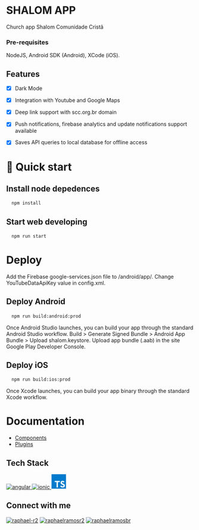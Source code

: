 # SHALOM APP

Church app Shalom Comunidade Cristã

### Pre-requisites

NodeJS, Android SDK (Android), XCode (iOS).

## Features

- [x] Dark Mode
- [x] Integration with Youtube and Google Maps
- [x] Deep link support with scc.org.br domain
- [x] Push notifications, firebase analytics and update notifications support available
- [x] Saves API queries to local database for offline access


# 🚀 Quick start

## Install node depedences

```bash
  npm install
```

## Start web developing

```bash
  npm run start
```
# Deploy

Add the Firebase google-services.json file to /android/app/.
Change YouTubeDataApiKey value in config.xml.

## Deploy Android

```bash
  npm run build:android:prod
```

Once Android Studio launches, you can build your app through the standard Android Studio workflow. 
Build > Generate Signed Bundle > Android App Bundle > Upload shalom.keystore. 
Upload app bundle (.aab) in the site Google Play Developer Console.

## Deploy iOS

```bash
  npm run build:ios:prod
```

Once Xcode launches, you can build your app binary through the standard Xcode workflow.

# Documentation
 
- [Components](https://ionicframework.com/docs/components)
- [Plugins](https://ionicframework.com/docs/native)

## Tech Stack

<p align="left">
  <a href="https://angular.io" target="_blank" rel="noreferrer"> <img src="https://angular.io/assets/images/logos/angular/angular.svg" alt="angular" width="40" height="40"/> </a> <a href="https://ionicframework.com" target="_blank" rel="noreferrer"> <img src="https://upload.wikimedia.org/wikipedia/commons/d/d1/Ionic_Logo.svg" alt="ionic" width="40" height="40"/> </a> <a href="https://www.typescriptlang.org/" target="_blank" rel="noreferrer"> <img src="https://raw.githubusercontent.com/devicons/devicon/master/icons/typescript/typescript-original.svg" alt="typescript" width="40" height="40"/> </a>
</p>

## Connect with me
<p align="left">
  <a href="https://linkedin.com/in/raphaelramosbr" target="blank"><img align="center" src="https://raw.githubusercontent.com/rahuldkjain/github-profile-readme-generator/master/src/images/icons/Social/linked-in-alt.svg" alt="raphael-r2" height="30" width="40" /></a>
  <a href="https://twitter.com/raphaelramosbr" target="blank"><img align="center" src="https://raw.githubusercontent.com/rahuldkjain/github-profile-readme-generator/master/src/images/icons/Social/twitter.svg" alt="raphaelramosr2" height="30" width="40" /></a>
   <a href="https://www.youtube.com/@raphaelramosbr?sub_confirmation=1" target="blank"><img align="center" src="https://raw.githubusercontent.com/rahuldkjain/github-profile-readme-generator/master/src/images/icons/Social/youtube.svg" alt="raphaelramosbr" height="30" width="40" /></a>
</p>
